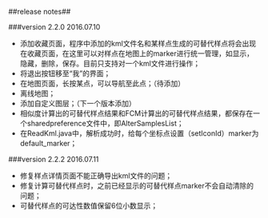 ##release notes##

###version 2.2.0   2016.07.10

* 添加收藏页面，程序中添加的kml文件名和某样点生成的可替代样点将会出现在收藏页面，在这里可以对样点在地图上的marker进行统一管理，如显示，隐藏，删除，保存。目前只支持对一个kml文件进行操作；
* 将退出按钮移至“我”的界面；
* 在地图页面，长按某点，可以导航至此点；（待添加）
* 离线地图；
* 添加自定义图层；（下一个版本添加）
* 相似度计算出的可替代样点结果和FCM计算出的可替代样点结果，都保存在一个sharedpreference文件中，即AlterSamplesList；
* 在ReadKml.java中，解析成功时，给每个坐标点设置（setIconId）marker为default_marker；

###version 2.2.2 2016.07.11

* 修复样点详情页面不能正确导出kml文件的问题；
* 修复计算可替代样点时，之前已经显示的可替代样点marker不会自动清除的问题；
* 可替代样点的可达性数值保留6位小数显示；